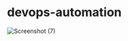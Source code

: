 # devops-automation


![Screenshot (7)](https://github.com/pillakarthik4/DevOps-Automation/assets/130967802/93f96318-117e-4093-81df-f3296ca853e3)

